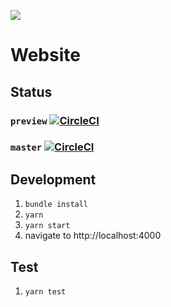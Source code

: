 ![](http://en.gravatar.com/userimage/107370100/a08594145564536138dfaaf072c7b241.png)

# Website

## Status

### `preview` [![CircleCI](https://circleci.com/gh/AustinCodingAcademy/austincodingacademy.com/tree/preview.svg?style=svg)](https://circleci.com/gh/AustinCodingAcademy/austincodingacademy.com/tree/preview)

### `master` [![CircleCI](https://circleci.com/gh/AustinCodingAcademy/austincodingacademy.com/tree/master.svg?style=svg)](https://circleci.com/gh/AustinCodingAcademy/austincodingacademy.com/tree/master)

## Development

1. `bundle install`
2. `yarn`
3. `yarn start`
4. navigate to http://localhost:4000

## Test

1. `yarn test`
